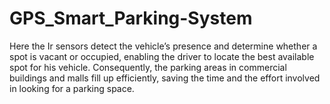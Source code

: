 # GPS_Smart_Parking-System
Here the Ir sensors detect the vehicle’s presence and determine whether a spot is vacant or occupied, enabling the driver to locate the best available spot for his vehicle. Consequently, the parking areas in commercial buildings and malls fill up efficiently, saving the time and the effort involved in looking for a parking space.
